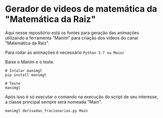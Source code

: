 # Gerador de videos de matemática da "Matemática da Raiz"
Aqui nesse repositório está os fontes para geração das animações utilizando a ferramenta "Manim"
para criação dos videos do canal "Matemática da Raiz".

Para rodar as animações é necessário ```Python 3.7 ou Maior```

Baixe o Manim e o teste.

```
# Intalar manimgl
pip install manimgl

# Teste
manimgl
```

Após isso é só executar o comando na execução do script de seu interesse, a classe principal sempre será nomeada "Main".
```
manimgl derivadas_fracionarias.py Main
```

